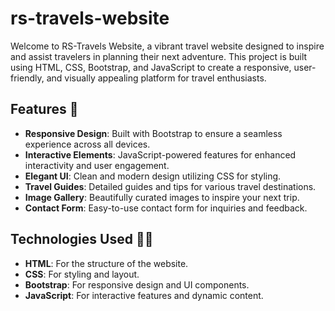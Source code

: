 # rs-travels-website
Welcome to RS-Travels Website, a vibrant travel website designed to inspire and assist travelers in planning their next adventure. This project is built using HTML, CSS, Bootstrap, and JavaScript to create a responsive, user-friendly, and visually appealing platform for travel enthusiasts.

## Features 📝

- **Responsive Design**: Built with Bootstrap to ensure a seamless experience across all devices.
- **Interactive Elements**: JavaScript-powered features for enhanced interactivity and user engagement.
- **Elegant UI**: Clean and modern design utilizing CSS for styling.
- **Travel Guides**: Detailed guides and tips for various travel destinations.
- **Image Gallery**: Beautifully curated images to inspire your next trip.
- **Contact Form**: Easy-to-use contact form for inquiries and feedback.

## Technologies Used 👨‍💻


- **HTML**: For the structure of the website.
- **CSS**: For styling and layout.
- **Bootstrap**: For responsive design and UI components.
- **JavaScript**: For interactive features and dynamic content.

